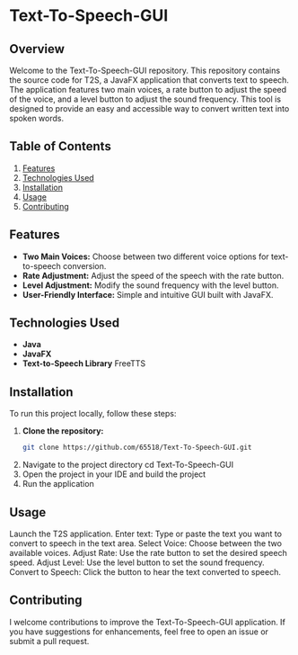 # Text-To-Speech-GUI

## Overview
Welcome to the Text-To-Speech-GUI repository. This repository contains the source code for T2S, a JavaFX application that converts text to speech. The application features two main voices, a rate button to adjust the speed of the voice, and a level button to adjust the sound frequency. This tool is designed to provide an easy and accessible way to convert written text into spoken words.

## Table of Contents
1. [Features](#features)
2. [Technologies Used](#technologies-used)
3. [Installation](#installation)
4. [Usage](#usage)
5. [Contributing](#contributing)

## Features
- **Two Main Voices:** Choose between two different voice options for text-to-speech conversion.
- **Rate Adjustment:** Adjust the speed of the speech with the rate button.
- **Level Adjustment:** Modify the sound frequency with the level button.
- **User-Friendly Interface:** Simple and intuitive GUI built with JavaFX.

## Technologies Used
- **Java**
- **JavaFX**
- **Text-to-Speech Library** FreeTTS

## Installation
To run this project locally, follow these steps:

1. **Clone the repository:**
   ```bash
   git clone https://github.com/65518/Text-To-Speech-GUI.git
2. Navigate to the project directory
   cd Text-To-Speech-GUI
3. Open the project in your IDE and build the project
4. Run the application

## Usage
 Launch the T2S application.
 Enter text: Type or paste the text you want to convert to speech in the text area.
 Select Voice: Choose between the two available voices.
 Adjust Rate: Use the rate button to set the desired speech speed.
 Adjust Level: Use the level button to set the sound frequency.
 Convert to Speech: Click the button to hear the text converted to speech.

## Contributing

I welcome contributions to improve the Text-To-Speech-GUI application. If you have suggestions for enhancements, feel free to open an issue or submit a pull request.
